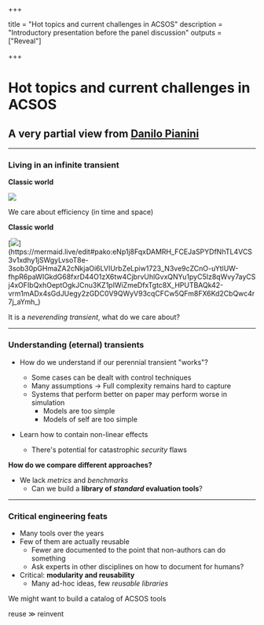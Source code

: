  
+++

title = "Hot topics and current challenges in ACSOS"
description = "Introductory presentation before the panel discussion"
outputs = ["Reveal"]

+++


# Hot topics and current challenges in ACSOS

## A very partial view from [Danilo Pianini](mailto:danilo.pianini@unibo.it)

---

### Living in an infinite transient

**Classic world**

[![](https://mermaid.ink/svg/pako:eNodjbEKAyEQRH9FFsTm_AGLVGkCgYSktVl0Lyc5NXgrRxD_PV664fFmpoHLnsCAlC2kwEY0xQtFUkZ5LG_Vu5Q2zWve3YKFxfVhkxCX9KkstC6EXuuTuJfsaNsG2UtgOtCt8nBggkglYvDjox1VC_99C2ZETzPWlS3Y1IeKlfPzmxwYLpUmqB-PTOeAr4IRzIzrRv0Ht2g8Cg)](https://mermaid.live/edit#pako:eNodjbEKAyEQRH9FFsTm_AGLVGkCgYSktVl0Lyc5NXgrRxD_PV664fFmpoHLnsCAlC2kwEY0xQtFUkZ5LG_Vu5Q2zWve3YKFxfVhkxCX9KkstC6EXuuTuJfsaNsG2UtgOtCt8nBggkglYvDjox1VC_99C2ZETzPWlS3Y1IeKlfPzmxwYLpUmqB-PTOeAr4IRzIzrRv0Ht2g8Cg)

We care about efficiency (in time and space)

**Classic world**

[![](https://mermaid.ink/svg/pako:eNp1j8FqxDAMRH_FCEJaSPYDfNhTL4VCS3v1xdhy1jSWgyLvsoT8e-3sob30pGHmaZA2cNkjaOi6LVIUrbZeLpiw1723_N3ve9cZCnO-uYtlUW-fhpR6paWIGkdG68fxrD44O1zX6tw4CjbrvUhlGvxQNYu1pyC5Iz8qWvy7ayCSj4xOFIbQxhOeptOgkJCnu3KZ1pIWiZmeDfxTgtc8X_HPUTBAQk42-vrm1mADx4sGdJUegy2zGDC0V9QWyV93cqCFCw5QFm8FX6Kd2CbQwc4r7j_aYmh_)](https://mermaid.live/edit#pako:eNp1j8FqxDAMRH_FCEJaSPYDfNhTL4VCS3v1xdhy1jSWgyLvsoT8e-3sob30pGHmaZA2cNkjaOi6LVIUrbZeLpiw1723_N3ve9cZCnO-uYtlUW-fhpR6paWIGkdG68fxrD44O1zX6tw4CjbrvUhlGvxQNYu1pyC5Iz8qWvy7ayCSj4xOFIbQxhOeptOgkJCnu3KZ1pIWiZmeDfxTgtc8X_HPUTBAQk42-vrm1mADx4sGdJUegy2zGDC0V9QWyV93cqCFCw5QFm8FX6Kd2CbQwc4r7j_aYmh_)

It is a *neverending transient*, what do we care about?

---

### Understanding (eternal) transients

* How do we understand if our perennial transient "works"?
  * Some cases can be dealt with control techniques
  * Many assumptions $\rightarrow$ Full complexity remains hard to capture
  * Systems that perform better on paper may perform worse in simulation
    * Models are too simple
    * Models of self are too simple

* Learn how to contain non-linear effects
  * There's potential for catastrophic *security* flaws

**How do we compare different approaches?**

* We lack *metrics* and *benchmarks*
  * Can we build a **library of *standard* evaluation tools**?

---

### Critical engineering feats

* Many tools over the years
* Few of them are actually reusable
  * Fewer are documented to the point that non-authors can do something
  * Ask experts in other disciplines on how to document for humans?
* Critical: **modularity and reusability**
  * Many ad-hoc ideas, few *reusable libraries*

We might want to build a catalog of ACSOS tools

reuse $\gg$ reinvent
